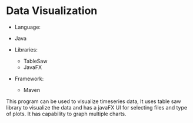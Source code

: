 # Data Visualization

- Language:
 - Java
 
- Libraries:
  - TableSaw 
  - JavaFX
  
- Framework:
  - Maven
  
This program can be used to visualize timeseries data, It uses table saw library to visualize the data and has a javaFX UI for selecting files and type of plots. It has capability to graph multiple charts. 
